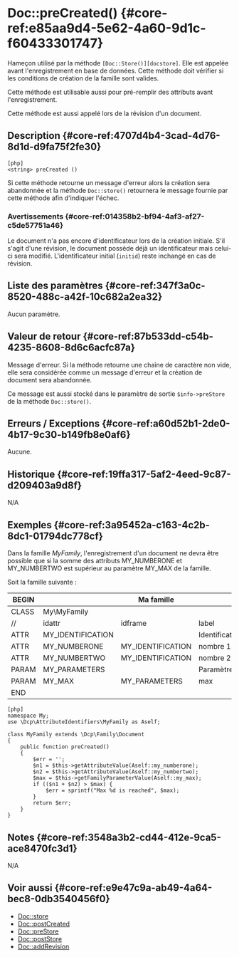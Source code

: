 # Doc::preCreated() {#core-ref:e85aa9d4-5e62-4a60-9d1c-f60433301747}

<div class="short-description">

Hameçon utilisé par la méthode `[Doc::Store()][docstore]`. Elle est appelée
avant l'enregistrement en base de données. Cette méthode doit vérifier si les
conditions de création de la famille sont valides.

Cette méthode est utilisable aussi pour pré-remplir des attributs avant
l'enregistrement.

Cette méthode est aussi appelé lors de la révision d'un document.

</div>
<!--
<div class="applicability">
Obsolète depuis #.#.#
</div>
-->

## Description {#core-ref:4707d4b4-3cad-4d76-8d1d-d9fa75f2fe30}

    [php]
    <string> preCreated ()

Si cette méthode retourne un message d'erreur alors la création sera abandonnée
et la méthode `Doc::store()` retournera le message fournie par cette méthode
afin d'indiquer l'échec.

### Avertissements {#core-ref:014358b2-bf94-4af3-af27-c5de57751a46}

Le document n'a pas encore d'identificateur lors de la création initiale. S'il
s'agit d'une révision, le document possède déjà un identificateur mais celui-ci
sera modifié. L'identificateur initial (`initid`) reste inchangé en cas de
révision.

## Liste des paramètres {#core-ref:347f3a0c-8520-488c-a42f-10c682a2ea32}

Aucun paramètre.

## Valeur de retour {#core-ref:87b533dd-c54b-4235-8608-8d6c6acfc87a}

Message d'erreur. Si la méthode retourne une chaîne de caractère non vide, elle
sera considérée comme un message d'erreur et la création de document sera
abandonnée.

Ce message est aussi stocké dans le paramètre de sortie `$info->preStore` de la
méthode `Doc::store()`.

## Erreurs / Exceptions {#core-ref:a60d52b1-2de0-4b17-9c30-b149fb8e0af6}

Aucune.

## Historique {#core-ref:19ffa317-5af2-4eed-9c87-d209403a9d8f}

N/A

## Exemples {#core-ref:3a95452a-c163-4c2b-8dc1-01794dc778cf}

Dans la famille _MyFamily_, l'enregistrement d'un document ne devra être
possible que si la somme des attributs MY_NUMBERONE et MY_NUMBERTWO est
supérieur au paramètre MY_MAX de la famille.

Soit la famille suivante :

| BEGIN |                   |     Ma famille    |                |     | MYFAMILY |       |     |     |
| ----- | ----------------- | ----------------- | -------------- | --- | -------- | ----- | --- | --- |
| CLASS | My\MyFamily       |                   |                |     |          |       |     |     |
| //    | idattr            | idframe           | label          | T   | A        | type  | ord | vis |
| ATTR  | MY_IDENTIFICATION |                   | Identification | N   | N        | frame | 10  | W   |
| ATTR  | MY_NUMBERONE      | MY_IDENTIFICATION | nombre 1       | Y   | N        | int   | 20  | W   |
| ATTR  | MY_NUMBERTWO      | MY_IDENTIFICATION | nombre 2       | N   | N        | int   | 30  | W   |
| PARAM | MY_PARAMETERS     |                   | Paramètres     | N   | N        | frame | 10  | W   |
| PARAM | MY_MAX            | MY_PARAMETERS     | max            | N   | N        | int   | 20  | W   |
| END   |                   |                   |                |     |          |       |     |     |


    [php]
    namespace My;
    use \Dcp\AttributeIdentifiers\MyFamily as Aself;
    
    class MyFamily extends \Dcp\Family\Document
    {
        public function preCreated()
        {
            $err = '';
            $n1 = $this->getAttributeValue(Aself::my_numberone);
            $n2 = $this->getAttributeValue(Aself::my_numbertwo);
            $max = $this->getFamilyParameterValue(Aself::my_max);
            if (($n1 + $n2) > $max) {
                $err = sprintf("Max %d is reached", $max);
            }
            return $err;
        }
    }




## Notes {#core-ref:3548a3b2-cd44-412e-9ca5-ace8470fc3d1}

N/A

## Voir aussi {#core-ref:e9e47c9a-ab49-4a64-bec8-0db3540456f0}

*   [Doc::store][docstore]
*   [Doc::postCreated][docpostcreated]
*   [Doc::preStore][docprestore]
*   [Doc::postStore][docpoststore]
*   [Doc::addRevision][docaddrevision]

<!-- links -->
[docstore]:         #core-ref:b8540d13-ece6-4e9e-9b72-6a56bca9da12
[docpostcreated]:   #core-ref:b8f80e6b-a374-4bf4-bc76-47290cd69c45
[docpoststore]:     #core-ref:99520a31-0aef-4bc6-b20a-114737059d17
[docprestore]:      #core-ref:3517da95-82fe-4adb-8bc4-ef49ca55edb0
[docaddrevision]:   #core-ref:882e3730-0483-4dbc-9b9d-0d0b5cc31d38

